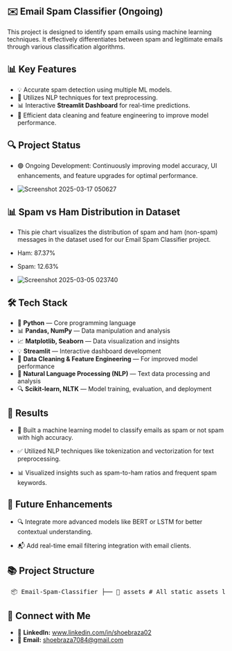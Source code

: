 ## ✉️ Email Spam Classifier (Ongoing)

This project is designed to identify spam emails using machine learning techniques. It effectively differentiates between spam and legitimate emails through various classification algorithms.

## 📊 Key Features
- 💡 Accurate spam detection using multiple ML models.
- 🔢 Utilizes NLP techniques for text preprocessing.
- 📊 Interactive **Streamlit Dashboard** for real-time predictions.
- 🔄 Efficient data cleaning and feature engineering to improve model performance.

## 🔍 Project Status
- 🟢 Ongoing Development: Continuously improving model accuracy, UI enhancements, and feature upgrades for optimal performance.

- ![Screenshot 2025-03-17 050627](https://github.com/user-attachments/assets/65b6a230-1748-476a-bc07-14c3b062ca6e)

## 📊 Spam vs Ham Distribution in Dataset
- This pie chart visualizes the distribution of spam and ham (non-spam) messages in the dataset used for our Email Spam Classifier project.

- Ham: 87.37%
- Spam: 12.63%

- ![Screenshot 2025-03-05 023740](https://github.com/user-attachments/assets/0128642c-56d0-44e3-b0a1-781c55675657)


## 🛠️ Tech Stack
- 🐍 **Python** — Core programming language  
- 📊 **Pandas, NumPy** — Data manipulation and analysis  
- 📈 **Matplotlib, Seaborn** — Data visualization and insights  
- 💡 **Streamlit** — Interactive dashboard development  
- 🧹 **Data Cleaning & Feature Engineering** — For improved model performance  
- 🤖 **Natural Language Processing (NLP)** — Text data processing and analysis  
- 🔍 **Scikit-learn, NLTK** — Model training, evaluation, and deployment

## 📨 Results
- 🧠 Built a machine learning model to classify emails as spam or not spam with high accuracy.

- ✅ Utilized NLP techniques like tokenization and vectorization for text preprocessing.

- 📊 Visualized insights such as spam-to-ham ratios and frequent spam keywords.

## 🌟 Future Enhancements
- 🔍 Integrate more advanced models like BERT or LSTM for better contextual understanding.

- 📬 Add real-time email filtering integration with email clients.

## 📚 Project Structure

<pre> 📦 Email-Spam-Classifier ├── 📂 assets # All static assets like images and resumes │ ├── 🖼️ Shoebraza_Python_Developer_Resume.pdf # Resume PDF for Shoeb Raza │ ├── 🖼️ codingsisfun_logo.png # Logo used in UI │ ├── 🖼️ raza.jpg # Personal image │ ├── 📄 resume_saif.pdf # Saif's resume │ └── 🖼️ saif.jpeg # Saif's image │ ├── 📂 forms # Streamlit contact form logic │ └── 🧾 contact.py # Contact form script (used in sidebar or pages) │ ├── 📂 pages # Different Streamlit page modules (navigation system) │ ├── 🧾 about_me.py # About me section │ ├── 🧾 chat_bot.py # Chatbot (if included in dashboard) │ ├── 🧾 email_spam_classifire.py # Main spam classifier page │ ├── 🧾 model_frequency.py # Model-related stats │ ├── 🧾 overall_email_analysis.py # Overall analysis of email dataset │ ├── 🧾 spam_stats.py # Spam-related statistics │ ├── 🧾 spam_trends.py # Spam trends over time │ └── 🧾 word_freq.py # Word frequency visualizations │ ├── 🙈 .gitignore # Git ignore file (to skip unnecessary files during commit) ├── 🚀 email_dashboard.py # Main Streamlit app launcher ├── 📦 model.pkl # Trained ML model (saved using pickle) ├── 📜 requirements.txt # Python dependencies for running the app ├── 📓 sms-spam-detection.ipynb # Jupyter notebook for EDA and model training ├── 📊 spam.csv # Input dataset (labeled spam/ham messages) ├── 🧠 train.py # Script to preprocess data and train model └── 📦 vectorizer.pkl # Vectorizer (like CountVectorizer/Tfidf) used for transforming text </pre>

## 📧 Connect with Me
- 👥 **LinkedIn:** www.linkedin.com/in/shoebraza02
- 📧 **Email:** shoebraza7084@gmail.com
